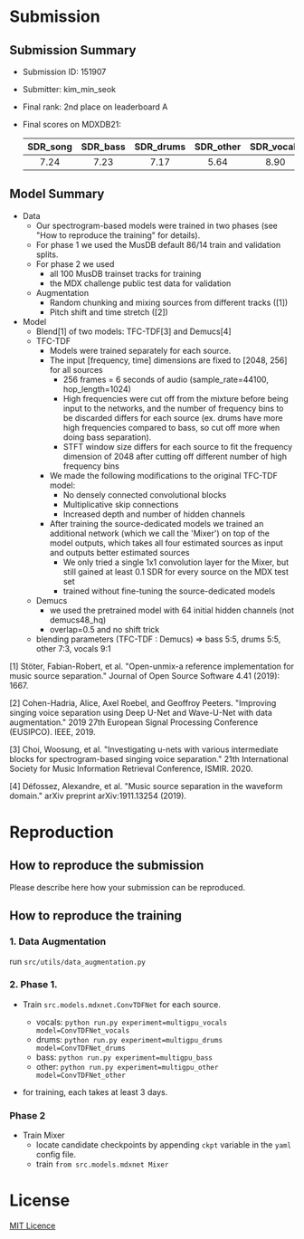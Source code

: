 # Submission

## Submission Summary

* Submission ID: 151907
* Submitter: kim_min_seok
* Final rank: 2nd place on leaderboard A
* Final scores on MDXDB21:

  | SDR_song | SDR_bass | SDR_drums | SDR_other | SDR_vocals |
  | :------: | :------: | :-------: | :-------: | :--------: |
  |   7.24   |   7.23   |   7.17    |   5.64    |    8.90    |

## Model Summary

* Data
  * Our spectrogram-based models were trained in two phases (see "How to reproduce the training" for details).
  * For phase 1 we used the MusDB default  86/14 train and validation splits.
  * For phase 2 we used
    * all 100 MusDB trainset tracks for training
    * the MDX challenge public test data for validation
  * Augmentation
    * Random chunking and mixing sources from different tracks ([1])
    * Pitch shift and time stretch ([2])
* Model
  * Blend[1] of two models: TFC-TDF[3] and Demucs[4] 
  * TFC-TDF 
    * Models were trained separately for each source.
    * The input [frequency, time] dimensions are fixed to [2048, 256] for all sources 
      * 256 frames = 6 seconds of audio (sample_rate=44100, hop_length=1024)
      * High frequencies were cut off from the mixture before being input to the networks, and the number of frequency bins to be discarded differs for each source (ex. drums have more high frequencies compared to bass, so cut off more when doing bass separation). 
      * STFT window size differs for each source to fit the frequency dimension of 2048 after cutting off different number of high frequency bins
    * We made the following modifications to the original TFC-TDF model:
      * No densely connected convolutional blocks
      * Multiplicative skip connections
      * Increased depth and  number of hidden channels
    * After training the source-dedicated models we trained an additional network (which we call the 'Mixer') on top of the model outputs, which takes all four estimated sources as input and outputs better estimated sources
      * We only tried a single 1x1 convolution layer for the Mixer, but still gained at least 0.1 SDR for every source on the MDX test set
      * trained without fine-tuning the source-dedicated models
  * Demucs
    * we used the pretrained model with 64 initial hidden channels (not demucs48_hq)
    * overlap=0.5 and no shift trick
  * blending parameters (TFC-TDF : Demucs) => bass 5:5, drums 5:5, other 7:3, vocals 9:1

[1] Stöter, Fabian-Robert, et al. "Open-unmix-a reference implementation for
    music source separation." Journal of Open Source Software 4.41 (2019): 1667.

[2] Cohen-Hadria, Alice, Axel Roebel, and Geoffroy Peeters. "Improving singing voice separation using Deep U-Net and Wave-U-Net with data augmentation." 2019 27th European Signal Processing Conference (EUSIPCO). IEEE, 2019.

[3] Choi, Woosung, et al. "Investigating u-nets with various intermediate blocks for spectrogram-based singing voice separation." 21th International Society for Music Information Retrieval Conference, ISMIR. 2020.

[4] Défossez, Alexandre, et al. "Music source separation in the waveform domain." arXiv preprint arXiv:1911.13254 (2019).


# Reproduction

## How to reproduce the submission

Please describe here how your submission can be reproduced.

## How to reproduce the training

### 1. Data Augmentation

run ```src/utils/data_augmentation.py```

### 2. Phase 1.

- Train ```src.models.mdxnet.ConvTDFNet``` for each source.
  - vocals: ```python run.py experiment=multigpu_vocals model=ConvTDFNet_vocals```
  - drums: ```python run.py experiment=multigpu_drums model=ConvTDFNet_drums```
  - bass: ```python run.py experiment=multigpu_bass```
  - other: ```python run.py experiment=multigpu_other model=ConvTDFNet_other```

- for training, each takes at least 3 days.

### Phase 2

- Train Mixer
  - locate candidate checkpoints by appending ```ckpt``` variable in the ```yaml``` config file.
  - train ```from src.models.mdxnet Mixer ```

# License

[MIT Licence](LICENSE.MD)
